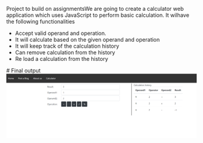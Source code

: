 Project to build on assignmentsWe are going to create a calculator web application which uses JavaScript to perform basic calculation. It wilhave the following functionalities
<ul>
<li>Accept valid operand and operation.</li>
<li>It will calculate based on the given operand and operation</li>
<li>It will keep track of the calculation history</li>
<li>Can remove calculation from the history</li>
<li>Re load a calculation from the history</li>
</ul>
# Final output

<img src="https://github.com/ethioclicks/javascripttutorial/blob/main/finaloutput/image.png" width="850" alt="CreateAccount UI" />

